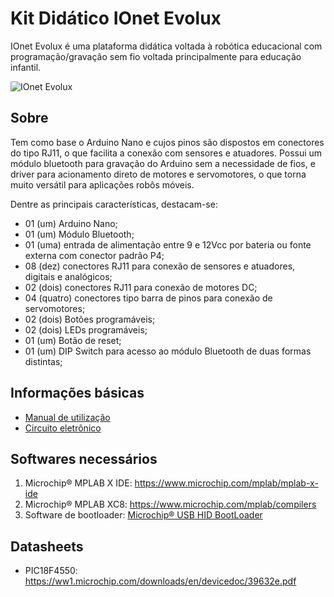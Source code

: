# Kit Didático IOnet Evolux
IOnet Evolux é uma plataforma didática voltada à robótica educacional com programação/gravação sem fio voltada principalmente para educação infantil. 

![IOnet Evolux](IOnet_Evolux.png?raw=true "IOnet Evolux")

## Sobre
Tem como base o Arduino Nano e cujos pinos são dispostos em conectores do tipo RJ11, o que facilita a conexão com sensores e atuadores. Possui um módulo bluetooth para gravação do Arduino sem a necessidade de fios, e driver para acionamento direto de motores e servomotores, o que torna muito versátil para aplicações robôs móveis.

Dentre as principais características, destacam-se:
* 01 (um) Arduino Nano;
* 01 (um) Módulo Bluetooth;
* 01 (uma) entrada de alimentação entre 9 e 12Vcc por bateria ou fonte externa com conector padrão P4;
* 08 (dez) conectores RJ11 para conexão de sensores e atuadores, digitais e analógicos;
* 02 (dois) conectores RJ11 para conexão de motores DC;
* 04 (quatro) conectores tipo barra de pinos para conexão de servomotores;
* 02 (dois) Botões programáveis;
* 02 (dois) LEDs programáveis;
* 01 (um) Botão de reset;
* 01 (um) DIP Switch para acesso ao módulo Bluetooth de duas formas distintas;

## Informações básicas
* [Manual de utilização](IOnet_KDPIC4550_Manual.pdf)
* [Circuito eletrônico](IOnet_KDPIC4550_Circtuito.pdf)

## Softwares necessários

1. Microchip® MPLAB X IDE: https://www.microchip.com/mplab/mplab-x-ide
1. Microchip® MPLAB XC8: https://www.microchip.com/mplab/compilers
1. Software de bootloader: [Microchip® USB HID BootLoader](MicrochipUsbHidBootLoader.exe?raw=true)

## Datasheets
* PIC18F4550: https://ww1.microchip.com/downloads/en/devicedoc/39632e.pdf

